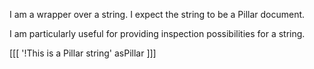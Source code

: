 I am a wrapper over a string. I expect the string to be a Pillar document.

I am particularly useful for providing inspection possibilities for a string.

[[[
'!This is a Pillar string' asPillar
]]]